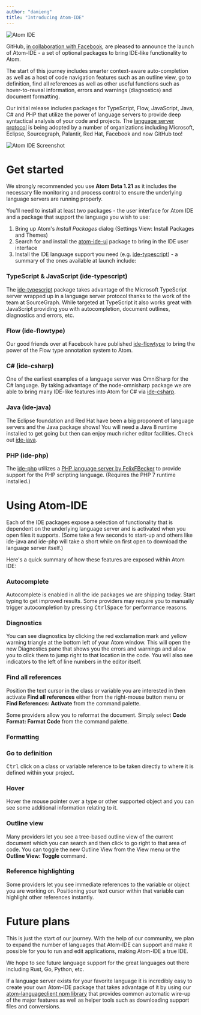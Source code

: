 ```yaml
---
author: "damieng"
title: "Introducing Atom-IDE"
---
```


![Atom IDE](/assets/images/user-images.githubusercontent.com/378023/29239014-9366bfa6-7f7d-11e7-9e04-e5cd535c3a5f.png)

GitHub, [in collaboration with Facebook](https://nuclide.io/blog/2017/09/12/Introducing-Atom-IDE-UI), are pleased to announce the launch of Atom-IDE - a set of optional packages to bring IDE-like functionality to Atom.

<!--more-->

The start of this journey includes smarter context-aware auto-completion as well as a host of code navigation features such as an outline view, go to definition, find all references as well as other useful functions such as hover-to-reveal information, errors and warnings (diagnostics) and document formatting.

Our initial release includes packages for TypeScript, Flow, JavaScript, Java, C# and PHP that utilize the power of language servers to provide deep syntactical analysis of your code and projects. The [language server protocol](http://langserver.org/) is being adopted by a number of organizations including Microsoft, Eclipse, Sourcegraph, Palantir, Red Hat, Facebook and now GitHub too!

![Atom IDE Screenshot](/assets/images/user-images.githubusercontent.com/378023/29859731-741403be-8d9e-11e7-99c5-6b914e3fff9c.png)

# Get started

We strongly recommended you use **Atom Beta 1.21** as it includes the necessary file monitoring and process control to ensure the underlying language servers are running properly.

You'll need to install at least two packages - the user interface for Atom IDE and a package that support the language you wish to use:

1. Bring up Atom's _Install Packages_ dialog (Settings View: Install Packages and Themes)
2. Search for and install the [atom-ide-ui](/packages/atom-ide-ui) package to bring in the IDE user interface
3. Install the IDE language support you need (e.g. [ide-typescript](/packages/ide-typescript)) - a summary of the ones available at launch include:

### TypeScript & JavaScript (ide-typescript)

The [ide-typescript](https://github.com/atom/ide-typescript/) package takes advantage of the Microsoft TypeScript server wrapped up in a language server protocol thanks to the work of the team at SourceGraph. While targeted at TypeScript it also works great with JavaScript providing you with autocompletion, document outlines, diagnostics and errors, etc.

### Flow (ide-flowtype)

Our good friends over at Facebook have published [ide-flowtype](https://github.com/flowtype/ide-flowtype) to bring the power of the Flow type annotation system to Atom.

### C# (ide-csharp)

One of the earliest examples of a language server was OmniSharp for the C# language. By taking advantage of the node-omnisharp package we are able to bring many IDE-like features into Atom for C# via [ide-csharp](https://github.com/atom/ide-csharp/).

### Java (ide-java)

The Eclipse foundation and Red Hat have been a big proponent of language servers and the Java package shows! You will need a Java 8 runtime installed to get going but then can enjoy much richer editor facilities. Check out [ide-java](https://github.com/atom/ide-java/).

### PHP (ide-php)

The [ide-php](https://github.com/atom/ide-php/) utilizes a [PHP language server by FelixFBecker](https://github.com/felixfbecker/php-language-server) to provide support for the PHP scripting language. (Requires the PHP 7 runtime installed.)

# Using Atom-IDE

Each of the IDE packages expose a selection of functionality that is dependent on the underlying language server and is activated when you open files it supports. (Some take a few seconds to start-up and others like ide-java and ide-php will take a short while on first open to download the language server itself.)

Here's a quick summary of how these features are exposed within Atom IDE:

### Autocomplete

Autocomplete is enabled in all the ide packages we are shipping today. Start typing to get improved results. Some providers may require you to manually trigger autocompletion by pressing <kbd>Ctrl</kbd><kbd>Space</kbd> for performance reasons.

### Diagnostics

You can see diagnostics by clicking the red exclamation mark and yellow warning triangle at the bottom left of your Atom window. This will open the new Diagnostics pane that shows you the errors and warnings and allow you to click them to jump right to that location in the code. You will also see indicators to the left of line numbers in the editor itself.

### Find all references

Position the text cursor in the class or variable you are interested in then activate **Find all references** either from the right-mouse button menu or **Find References: Activate** from the command palette.

Some providers allow you to reformat the document. Simply select **Code Format: Format Code** from the command palette.

### Formatting

### Go to definition

<kbd>Ctrl</kbd> click on a class or variable reference to be taken directly to where it is defined within your project.

### Hover

Hover the mouse pointer over a type or other supported object and you can see some additional information relating to it.

### Outline view

Many providers let you see a tree-based outline view of the current document which you can search and then click to go right to that area of code. You can toggle the new Outline View from the View menu or the **Outline View: Toggle** command.

### Reference highlighting

Some providers let you see immediate references to the variable or object you are working on. Positioning your text cursor within that variable can highlight other references instantly.

# Future plans

This is just the start of our journey. With the help of our community, we plan to expand the number of languages that Atom-IDE can support and make it possible for you to run and edit applications, making Atom-IDE a true IDE.

We hope to see future language support for the great languages out there including Rust, Go, Python, etc.

If a language server exists for your favorite language it is incredibly easy to create your own Atom-IDE package that takes advantage of it by using our [atom-languageclient npm library](https://github.com/atom/atom-languageclient) that provides common automatic wire-up of the major features as well as helper tools such as downloading support files and conversions.
